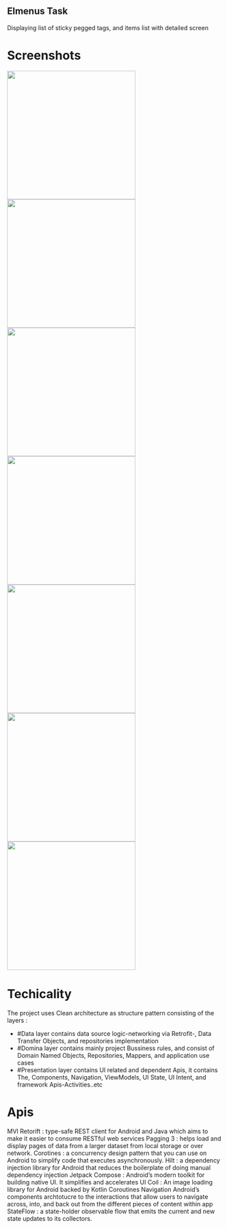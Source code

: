 ## Elmenus Task 

Displaying list of sticky pegged tags, and items list with detailed screen

# Screenshots 


<img src="https://user-images.githubusercontent.com/74387512/141703770-c4a7bd9d-b99b-4f1a-9d99-c5b199a26101.png" width="300">
<img src="https://user-images.githubusercontent.com/74387512/141703767-f7f3c63d-d024-4fa5-9223-73eed82710d5.png" width="300">

<img src="https://user-images.githubusercontent.com/74387512/141704035-2aecf229-67f0-4e68-8ad9-28be8eb2fccd.png" width="300">
<img src="https://user-images.githubusercontent.com/74387512/141704038-0fd03182-a881-47a2-b9bf-d84d650f8b83.png" width="300">

<img src="https://user-images.githubusercontent.com/74387512/141703777-282c391c-85e3-416e-b85d-3b9b7e5d6556.png" width="300">
<img src="https://user-images.githubusercontent.com/74387512/141703772-7fbeea6d-89f8-4948-a6d7-8dfe275ee1b1.png" width="300">
<img src="https://user-images.githubusercontent.com/74387512/141703780-243c45a4-6c7c-40d7-8a52-813d52aec4e7.png" width="300">


# Techicality 

The project uses Clean architecture as structure pattern consisting of the layers : 
* #Data layer contains data source logic-networking via Retrofit-, Data Transfer Objects, and repositories implementation 
* #Domina layer contains mainly project Bussiness rules, and consist of Domain Named Objects, Repositories, Mappers, and application use cases 
* #Presentation layer contains UI related and dependent Apis, it contains The, Components, Navigation, ViewModels, UI State, UI Intent, and framework Apis-Activities..etc

# Apis 


MVI
Retorift : type-safe REST client for Android and Java which aims to make it easier to consume RESTful web services
Pagging 3 : helps load and display pages of data from a larger dataset from local storage or over network.
Corotines : a concurrency design pattern that you can use on Android to simplify code that executes asynchronously.
Hilt : a dependency injection library for Android that reduces the boilerplate of doing manual dependency injection
Jetpack Compose : Android’s modern toolkit for building native UI. It simplifies and accelerates UI 
Coil : An image loading library for Android backed by Kotlin Coroutines
Navigation  Android’s components archtotucre to the interactions that allow users to navigate across, into, and back out from the different pieces of content within app 
StateFlow : a state-holder observable flow that emits the current and new state updates to its collectors.

 

 
